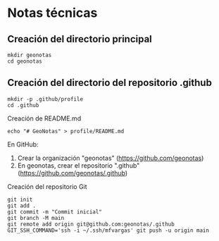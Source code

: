 # Notas técnicas

## Creación del directorio principal
```shell
mkdir geonotas
cd geonotas
```

## Creación del directorio del repositorio .github
```shell
mkdir -p .github/profile
cd .github
```

Creación de README.md
```shell
echo "# GeoNotas" > profile/README.md
```

En GitHub:
1. Crear la organización "geonotas" (https://github.com/geonotas)
2. En geonotas, crear el repositorio ".github" (https://github.com/geonotas/.github)

Creación del repositorio Git
```shell
git init
git add .
git commit -m "Commit inicial"
git branch -M main
git remote add origin git@github.com:geonotas/.github
GIT_SSH_COMMAND='ssh -i ~/.ssh/mfvargas' git push -u origin main
```
